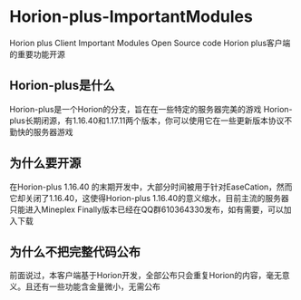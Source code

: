 # Horion-plus-ImportantModules
Horion plus Client Important Modules Open Source code
Horion plus客户端的重要功能开源

## Horion-plus是什么
Horion-plus是一个Horion的分支，旨在在一些特定的服务器完美的游戏
Horion-plus长期闭源，有1.16.40和1.17.11两个版本，你可以使用它在一些更新版本协议不勤快的服务器游戏

## 为什么要开源
在Horion-plus 1.16.40 的末期开发中，大部分时间被用于针对EaseCation，然而它却关闭了1.16.40，这使得Horion-plus 1.16.40的意义缩水，目前主流的服务器只能进入Mineplex
Finally版本已经在QQ群610364330发布，如有需要，可以加入下载

## 为什么不把完整代码公布
前面说过，本客户端基于Horion开发，全部公布只会重复Horion的内容，毫无意义。且还有一些功能含金量微小，无需公布
